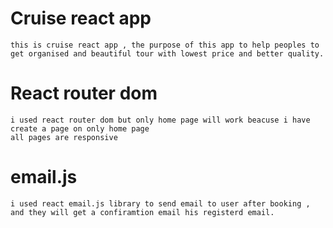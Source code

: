 # Cruise react app 


```
this is cruise react app , the purpose of this app to help peoples to get organised and beautiful tour with lowest price and better quality.
```
# React router dom 

```
i used react router dom but only home page will work beacuse i have create a page on only home page 
all pages are responsive
```
# email.js

```
i used react email.js library to send email to user after booking , and they will get a confiramtion email his registerd email.
```








